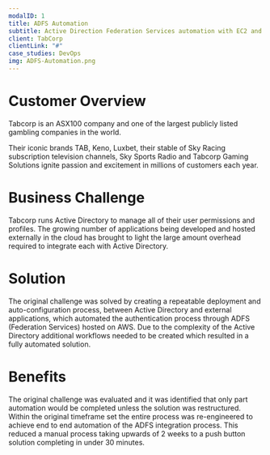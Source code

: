 ```yaml
---
modalID: 1
title: ADFS Automation
subtitle: Active Direction Federation Services automation with EC2 and CloudFormation
client: TabCorp
clientLink: "#"
case_studies: DevOps
img: ADFS-Automation.png
---
```

# Customer Overview
Tabcorp is an ASX100 company and one of the largest publicly listed gambling companies in the world.

Their iconic brands TAB, Keno, Luxbet, their stable of Sky Racing subscription television channels, Sky Sports Radio and Tabcorp Gaming Solutions ignite passion and excitement in millions of customers each year.

# Business Challenge

Tabcorp runs Active Directory to manage all of their user permissions and profiles. The growing number of applications being developed and hosted externally in the cloud has brought to light the large amount overhead required to integrate each with Active Directory.

# Solution

The original challenge was solved by creating a repeatable deployment and auto-configuration process, between Active Directory and external applications, which automated the authentication process through ADFS (Federation Services) hosted on AWS. Due to the complexity of the Active Directory additional workflows needed to be created which resulted in a fully automated solution.

# Benefits

The original challenge was evaluated and it was identified that only part automation would be completed unless the solution was restructured. Within the original timeframe set the entire process was re-engineered to achieve end to end automation of the ADFS integration process. This reduced a manual process taking upwards of 2 weeks to a push button solution completing in under 30 minutes.
